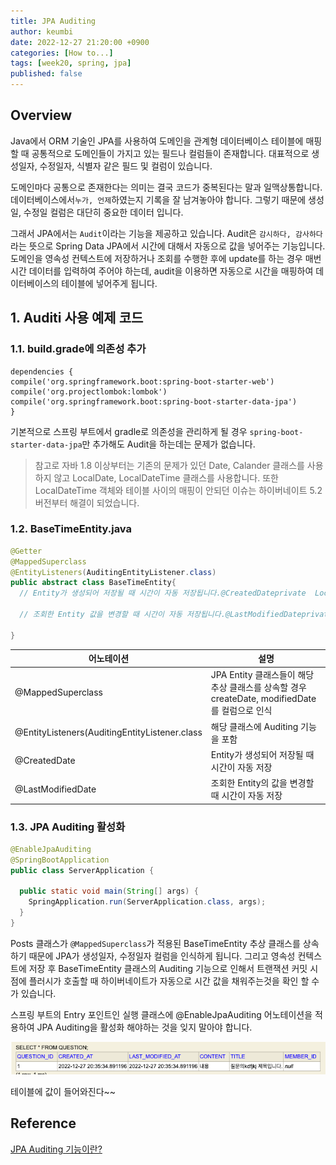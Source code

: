 ```yaml
---
title: JPA Auditing
author: keumbi
date: 2022-12-27 21:20:00 +0900
categories: [How to...]
tags: [week20, spring, jpa]
published: false
---
```


## Overview

Java에서 ORM 기술인 JPA를 사용하여 도메인을 관계형 데이터베이스 테이블에 매핑할 때 공통적으로 도메인들이 가지고 있는 필드나 컬럼들이 존재합니다. 대표적으로 생성일자, 수정일자, 식별자 같은 필드 및 컬럼이 있습니다.

도메인마다 공통으로 존재한다는 의미는 결국 코드가 중복된다는 말과 일맥상통합니다. 데이터베이스에서`누가, 언제`하였는지 기록을 잘 남겨놓아야 합니다. 그렇기 때문에 생성일, 수정일 컬럼은 대단히 중요한 데이터 입니다.

그래서 JPA에서는 `Audit`이라는 기능을 제공하고 있습니다. Audit은 `감시하다, 감사하다`라는 뜻으로 Spring Data JPA에서 시간에 대해서 자동으로 값을 넣어주는 기능입니다. 도메인을 영속성 컨텍스트에 저장하거나 조회를 수행한 후에 update를 하는 경우 매번 시간 데이터를 입력하여 주어야 하는데, audit을 이용하면 자동으로 시간을 매핑하여 데이터베이스의 테이블에 넣어주게 됩니다.

## 1. Auditi 사용 예제 코드

### 1.1. build.grade에 의존성 추가

```
dependencies {
compile('org.springframework.boot:spring-boot-starter-web')
compile('org.projectlombok:lombok')
compile('org.springframework.boot:spring-boot-starter-data-jpa')
}
```

기본적으로 스프링 부트에서 gradle로 의존성을 관리하게 될 경우 `spring-boot-starter-data-jpa`만 추가해도 Audit을 하는데는 문제가 없습니다.

> 참고로 자바 1.8 이상부터는 기존의 문제가 있던 Date, Calander 클래스를 사용하지 않고 LocalDate, LocalDateTime 클래스를 사용합니다. 또한 LocalDateTime 객체와 테이블 사이의 매핑이 안되던 이슈는 하이버네이트 5.2 버전부터 해결이 되었습니다.
>

### 1.2. BaseTimeEntity.java

```java
@Getter
@MappedSuperclass
@EntityListeners(AuditingEntityListener.class)
public abstract class BaseTimeEntity{
  // Entity가 생성되어 저장될 때 시간이 자동 저장됩니다.@CreatedDateprivate  LocalDateTime createdDate;

  // 조회한 Entity 값을 변경할 때 시간이 자동 저장됩니다.@LastModifiedDateprivate LocalDateTime modifiedDate;

}
```

| 어노테이션 | 설명 |
| --- | --- |
| @MappedSuperclass | JPA Entity 클래스들이 해당 추상 클래스를 상속할 경우 createDate, modifiedDate를 컬럼으로 인식 |
| @EntityListeners(AuditingEntityListener.class | 해당 클래스에 Auditing 기능을 포함 |
| @CreatedDate | Entity가 생성되어 저장될 때 시간이 자동 저장 |
| @LastModifiedDate | 조회한 Entity의 값을 변경할 때 시간이 자동 저장 |

### 1.3. JPA Auditing 활성화

```java
@EnableJpaAuditing
@SpringBootApplication
public class ServerApplication {

  public static void main(String[] args) {
    SpringApplication.run(ServerApplication.class, args);
  }
}

```

Posts 클래스가 `@MappedSuperclass`가 적용된 BaseTimeEntity 추상 클래스를 상속하기 때문에 JPA가 생성일자, 수정일자 컬럼을 인식하게 됩니다. 그리고 영속성 컨텍스트에 저장 후 BaseTimeEntity 클래스의 Auditing 기능으로 인해서 트랜잭션 커밋 시점에 플러시가 호출할 때 하이버네이트가 자동으로 시간 값을 채워주는것을 확인 할 수가 있습니다.

스프링 부트의 Entry 포인트인 실행 클래스에 @EnableJpaAuditing 어노테이션을 적용하여 JPA Auditing을 활성화 해야하는 것을 잊지 말아야 합니다.

![h2 테이블에서 값이 들어왔다!](../assets/img-create/img.png)

테이블에 값이 들어와진다~~


## Reference

[JPA Auditing 기능이란?](https://webcoding-start.tistory.com/53)

